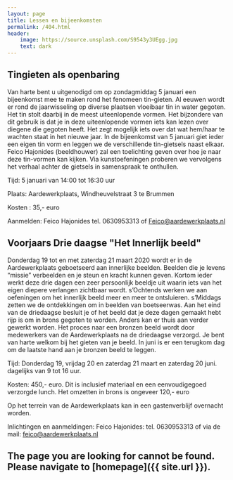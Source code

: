 ```yaml
---
layout: page
title: Lessen en bijeenkomsten
permalink: /404.html
header:
    image: https://source.unsplash.com/S9543y3UEgg.jpg
    text: dark
---
```


## Tingieten als openbaring
Van harte bent u uitgenodigd om op zondagmiddag  5 januari een bijeenkomst mee te maken rond het fenomeen tin-gieten. Al eeuwen wordt er rond de jaarwisseling op diverse plaatsen vloeibaar tin in water gegoten. Het tin stolt daarbij in de meest uiteenlopende vormen.
Het bijzondere van dit gebruik is dat je in deze uiteenlopende vormen iets kan lezen over diegene die gegoten heeft. Het zegt mogelijk iets over dat wat hem/haar te wachten staat in het nieuwe jaar.
In de bijeenkomst van 5 januari giet ieder een eigen tin vorm en leggen we de verschillende tin-gietsels naast elkaar. Feico Hajonides (beeldhouwer) zal een toelichting geven over hoe je naar deze tin-vormen kan kijken. Via kunstoefeningen proberen we vervolgens het verhaal achter de gietsels in samenspraak te onthullen.

Tijd: 5 januari van 14:00 tot 16:30 uur

Plaats: Aardewerkplaats, Windheuvelstraat 3 te Brummen

Kosten : 35,- euro

Aanmelden: Feico Hajonides tel. 0630953313 of Feico@aardewerkplaats.nl  

## Voorjaars Drie daagse "Het Innerlijk beeld"
Donderdag 19 tot en met zaterdag 21 maart 2020 wordt er in de Aardewerkplaats geboetseerd aan innerlijke beelden. Beelden die je levens “missie” verbeelden en je steun en kracht kunnen geven. Kortom ieder werkt deze drie dagen een zeer persoonlijk beeldje uit waarin iets van het eigen diepere verlangen zichtbaar wordt.
s’Ochtends werken we aan oefeningen om het innerlijk beeld meer en meer te ontsluieren. s’Middags zetten we de ontdekkingen om in beelden van boetseerwas. Aan het eind van de driedaagse besluit je of het beeld dat je deze dagen gemaakt hebt rijp is om in brons gegoten te worden. Anders kan er thuis aan verder gewerkt worden.
Het proces naar een bronzen beeld wordt door medewerkers van de Aardewerkplaats na de driedaagse verzorgd. Je bent van harte welkom bij het gieten van je beeld.
In juni is er een terugkom dag om de laatste hand aan je bronzen beeld te leggen.

Tijd: Donderdag 19, vrijdag 20 en zaterdag 21 maart en zaterdag 20 juni. dagelijks van 9 tot 16 uur.

Kosten: 450,- euro. Dit is inclusief materiaal en een eenvoudigegoed verzorgde lunch. Het omzetten in brons is ongeveer 120,- euro                  

Op het terrein van de Aardewerkplaats kan in een gastenverblijf overnacht worden.

Inlichtingen en aanmeldingen: Feico Hajonides:  tel. 0630953313 of via de mail: feico@aardewerkplaats.nl

## The page you are looking for cannot be found. Please navigate to [homepage]({{ site.url }}).
